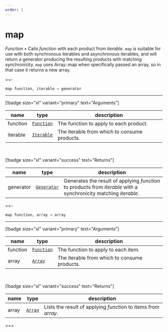 ```yaml
---
order: 1
---
```

# map

_Function_ &bull; Calls _function_ with each product from _iterable_.
`map` is suitable for use with both synchronous iterables and asynchronous iterables, and will return a generator producing the resulting products with matching synchronicity.
`map` uses Array::map when specifically passed an array, so in that case it returns a new array.


==- <pre><code>map function, iterable &rarr; generator</code></pre>
<hr>

[!badge size="xl" variant="primary" text="Arguments"]

| name | type | description |
|------|------|-------------|
|function|[`Function`][Function]|The function to apply to each product.|
|iterable|[`Iterable`][Iterable]|The iterable from which to consume products.|

<br>

[!badge size="xl" variant="success" text="Returns"]

| name | type | description |
|------|------|-------------|
|generator|[`Generator`][Generator]|Generates the result of applying _function_ to products from _iterable_ with a synchronicity matching _iterable_.|


==- <pre><code>map function, array &rarr; array</code></pre>
<hr>

[!badge size="xl" variant="primary" text="Arguments"]

| name | type | description |
|------|------|-------------|
|function|[`Function`][Function]|The function to apply to each item.|
|array|[`Array`][Array]|The iterable from which to consume products.|

<br>

[!badge size="xl" variant="success" text="Returns"]

| name | type | description |
|------|------|-------------|
|array|[`Array`][Array]|Lists the result of applying _function_ to items from _array_.|



===




[Function]: https://developer.mozilla.org/en-US/docs/Web/JavaScript/Reference/Global_Objects/Function
[Iterable]: #
[Generator]: #
[Array]: https://developer.mozilla.org/en-US/docs/Web/JavaScript/Reference/Global_Objects/Array